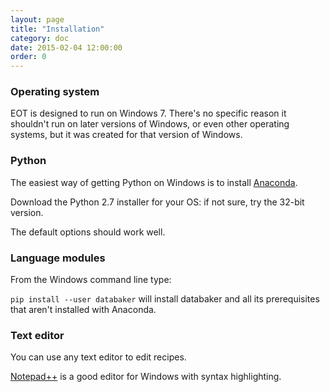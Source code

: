 ```yaml
---
layout: page
title: "Installation"
category: doc
date: 2015-02-04 12:00:00
order: 0
---
```


### Operating system

EOT is designed to run on Windows 7. There's no specific reason it shouldn't
run on later versions of Windows, or even other operating systems, but it
was created for that version of Windows.

### Python

The easiest way of getting Python on Windows is to install [Anaconda](http://continuum.io/downloads).

Download the Python 2.7 installer for your OS: if not sure, try the 32-bit version.

The default options should work well.

### Language modules

From the Windows command line type:

`pip install --user databaker` will install databaker and all its prerequisites that aren't installed with Anaconda.

### Text editor

You can use any text editor to edit recipes.

[Notepad++](http://notepad-plus-plus.org/) is a good editor for Windows with syntax highlighting.

